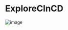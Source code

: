 # ExploreCInCD
![image](https://user-images.githubusercontent.com/93042473/208042785-21b2f761-131c-4704-91a1-03efe3188b97.png)
